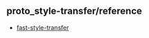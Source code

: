 ## proto_style-transfer/reference

- [fast-style-transfer](https://github.com/lengstrom/fast-style-transfer)